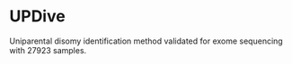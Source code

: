 # UPDive
Uniparental disomy identification method validated for exome sequencing with 27923 samples.
